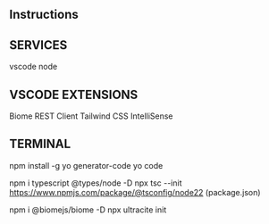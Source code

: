 ## Instructions

## SERVICES
vscode
node

## VSCODE EXTENSIONS
Biome
REST Client
Tailwind CSS IntelliSense

## TERMINAL
npm install -g yo generator-code
yo code

npm i typescript @types/node -D
npx tsc --init
https://www.npmjs.com/package/@tsconfig/node22 (package.json)

npm i @biomejs/biome -D
npx ultracite init